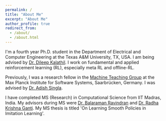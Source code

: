 ```yaml
---
permalink: /
title: "About Me"
excerpt: "About Me"
author_profile: true
redirect_from: 
  - /about/
  - /about.html
---   
```


I'm a fourth year Ph.D. student in the Department of Electrical and Computer Engineering at the Texas A&M University, TX, USA. I am being advised by [Dr. Dileep Kalathil](http://people.tamu.edu/~dileep.kalathil/). I work on fundamental and applied reinforcement learning (RL), especially meta RL and offline-RL. 

<!--- In the long run, I want to focus on using principles from the human cognition and psychology to build better reinforcement learning agents.--->    

Previously, I was a research fellow in the [Machine Teaching Group](https://machineteaching.mpi-sws.org/index.html) at the Max Planck Institute for Software Systems, Saarbrücken, Germany. I was advised by [Dr. Adish Singla](https://machineteaching.mpi-sws.org/adishsingla.html).

I have completed MS (Research) in Computational Science from IIT Madras, India. My advisors during MS were [Dr. Balaraman Ravindran](http://www.cse.iitm.ac.in/~ravi/) and [Dr. Radha Krishna Ganti](http://www.ee.iitm.ac.in/~rganti/). My MS thesis is titled 'On Learning Smooth Policies in Imitation Learning'. 

